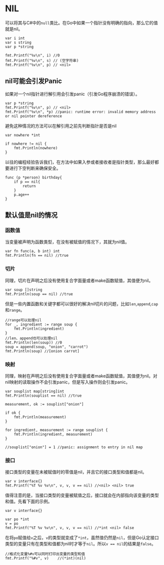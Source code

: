 # NIL

可以将其与C#中的`null`类比。在Go中如果一个指针没有明确的指向，那么它的值就是nil。
```
var i int
var s string
var p *string

fmt.Printf("%v\n", i) //0
fmt.Printf("%v\n", s) // (空字符串)
fmt.Printf("%v\n", p) // <nil>
```

## nil可能会引发Panic
如果对一个nil指针进行解引用会引发panic（引发Go程序崩溃的错误）。
```
var p *string
fmt.Printf("%v\n", p) // <nil>
fmt.Printf("%v\n", *p) //panic: runtime error: invalid memory address or nil pointer dereference
```
避免这种情况的方法可以在解引用之前先判断指针是否是nil
```
var nowhere *int

if nowhere != nil {
    fmt.Println(nowhere)
}
```
以往的编程经验告诉我们，在方法中如果入参或者接收者是指针类型，那么最好都要进行下空判断来确保安全。
```
func (p *person) birthday{
    if p == nil{
        return
    }
    p.age++
}
```

## 默认值是nil的情况

### 函数值
当变量被声明为函数类型，在没有被赋值的情况下，其就为nil值。
```
var fn func(a, b int) int
fmt.Println(fn == nil) //true
```

### 切片
同理，切片在声明之后没有使用复合字面量或者make函数赋值，其值便为nil。
```
var soup []string
fmt.Println(soup == nil) //true
```
但是一些内置函数和关键字都可以很好的解决nil切片的问题，比如`len`,`append`,`cap`和`range`。
```
//range可以处理nil
for _, ingredient := range soup {
    fmt.Println(ingredient)
}
//len、append也可以处理nil
fmt.Println(len(soup)) //0
soup = append(soup, "onion", "carrot")
fmt.Println(soup) //[onion carrot]
```
### 映射
同理，映射在声明之后没有使用复合字面量或者make函数赋值，其值便为nil。对nil映射的读取操作不会引发panic，但是写入操作则会引发panic。
```
var souplist map[string]int
fmt.Println(souplist == nil) //true

measurement, ok := souplist["onion"]

if ok {
    fmt.Println(measurement)
}

for ingredient, measurement := range souplist {
    fmt.Println(ingredient, measurement)
}

//souplist["onion"] = 1 //panic: assignment to entry in nil map
```
### 接口
接口类型的变量在未被赋值时的零值是nil，并且它的接口类型和值都是nil。
```
var v interface{}
fmt.Printf("%T %v %v\n", v, v, v == nil) //<nil> <nil> true
```
值得注意的是，当接口类型的变量被赋值之后，接口就会在内部指向该变量的类型和值。先看下面的示例。
```
var v interface{}

var po *int
v = po
fmt.Printf("%T %v %v\n", v, v, v == nil) //*int <nil> false
```
在将`po`赋值给`v`之后，`v`的类型就变成了`*int`，虽然值仍然是`nil`，但是Go认定接口类型的变量只有在类型和值都为nil时才等于`nil`。所以`v == nil`的结果是`false`。
```
//格式化变量%#v可以同时打印出变量的类型和值
fmt.Printf("%#v", v)    //(*int)(nil)
```